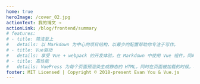 ```yaml
---
home: true
heroImage: /cover_02.jpg
actionText: 我的博文 →
actionLink: /blog/frontend/summary
# features:
# - title: 简洁至上
#   details: 以 Markdown 为中心的项目结构，以最少的配置帮助你专注于写作。
# - title: Vue驱动
#   details: 享受 Vue + webpack 的开发体验，在 Markdown 中使用 Vue 组件，同时可以使用 Vue 来开发自定义主题。
# - title: 高性能
#   details: VuePress 为每个页面预渲染生成静态的 HTML，同时在页面被加载的时候，将作为 SPA 运行。
footer: MIT Licensed | Copyright © 2018-present Evan You & Vue.js
---
```


<!-- ::: tip 提示
this is a tip
:::

::: warning 注意
this is a tip
:::

::: danger 警告
this is a tip
::: -->